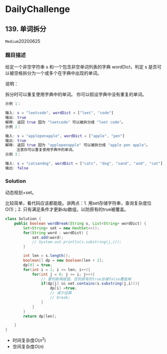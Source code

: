 # DailyChallenge

## 139. 单词拆分

`Medium`20200625

### 题目描述

给定一个非空字符串 s 和一个包含非空单词列表的字典 wordDict，判定 s 是否可以被空格拆分为一个或多个在字典中出现的单词。

说明：

拆分时可以重复使用字典中的单词。
你可以假设字典中没有重复的单词。

```matlab
示例 1：

输入: s = "leetcode", wordDict = ["leet", "code"]
输出: true
解释: 返回 true 因为 "leetcode" 可以被拆分成 "leet code"。
示例 2：

输入: s = "applepenapple", wordDict = ["apple", "pen"]
输出: true
解释: 返回 true 因为 "applepenapple" 可以被拆分成 "apple pen apple"。
     注意你可以重复使用字典中的单词。
示例 3：

输入: s = "catsandog", wordDict = ["cats", "dog", "sand", "and", "cat"]
输出: false
```

### Solution

动态规划+set。

比较简单，看代码应该都能能。讲两点：1. 用set存储字符串，查询复杂度位O(1)；2. 只有满足条件才更新dp数组，以防原有的true被覆盖。

```java
class Solution {
    public boolean wordBreak(String s, List<String> wordDict) {
        Set<String> set = new HashSet<>();
        for(String word : wordDict) {
            set.add(word);
            // System.out.println(s.substring(j,i));
        }

        int len = s.length();
        boolean[] dp = new boolean[len + 2];
        dp[0] = true;
        for(int i = 1; i <= len; i++){
            for(int j = 0; j <= i; j++){
                // 要判断再赋值，否则原有的true会被false覆盖掉
                if(dp[j] && set.contains(s.substring(j,i))){
                    dp[i] =true;
                    // 减少运算
                    // break;
                }
            }
        }
        return dp[len];

    }
}
```

- 时间复杂度$O(n^2)$
- 空间复杂度$O(n)$

